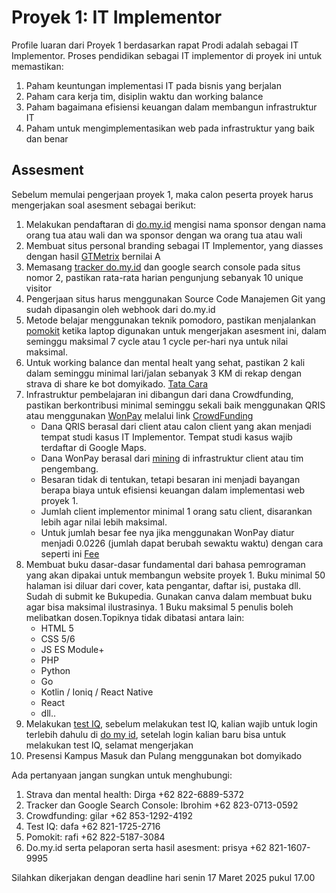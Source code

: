 # Proyek 1: IT Implementor

Profile luaran dari Proyek 1 berdasarkan rapat Prodi adalah sebagai IT Implementor. Proses pendidikan sebagai IT implementor di proyek ini untuk memastikan:
1. Paham keuntungan implementasi IT pada bisnis yang berjalan
2. Paham cara kerja tim, disiplin waktu dan working balance
3. Paham bagaimana efisiensi keuangan dalam membangun infrastruktur IT
4. Paham untuk mengimplementasikan web pada infrastruktur yang baik dan benar

## Assesment

Sebelum memulai pengerjaan proyek 1, maka calon peserta proyek harus mengerjakan soal asesment sebagai berikut:
1. Melakukan pendaftaran di [do.my.id](https://www.do.my.id/) mengisi nama sponsor dengan nama orang tua atau wali dan wa sponsor dengan wa orang tua atau wali
2. Membuat situs personal branding sebagai IT Implementor, yang diasses dengan hasil [GTMetrix](https://gtmetrix.com/) bernilai A
3. Memasang [tracker do.my.id](http://www.do.my.id/tracker/) dan google search console pada situs nomor 2, pastikan rata-rata harian pengunjung sebanyak 10 unique visitor
4. Pengerjaan situs harus menggunakan Source Code Manajemen Git yang sudah dipasangin oleh webhook dari do.my.id
5. Metode belajar menggunakan teknik pomodoro, pastikan menjalankan [pomokit](http://www.do.my.id/pomokit/) ketika laptop digunakan untuk mengerjakan asesment ini, dalam seminggu maksimal 7 cycle atau 1 cycle per-hari nya untuk nilai maksimal.
6. Untuk working balance dan mental healt yang sehat, pastikan 2 kali dalam seminggu minimal lari/jalan sebanyak 3 KM di rekap dengan strava di share ke bot domyikado. [Tata Cara](https://www.do.my.id/mentalhealt-strava/)
8. Infrastruktur pembelajaran ini dibangun dari dana Crowdfunding, pastikan berkontribusi minimal seminggu sekali baik menggunakan QRIS atau menggunakan [WonPay](https://www.do.my.id/mining/) melalui link [CrowdFunding](https://www.do.my.id/crowdfunding/)
   * Dana QRIS berasal dari client atau calon client yang akan menjadi tempat studi kasus IT Implementor. Tempat studi kasus wajib terdaftar di Google Maps.
   * Dana WonPay berasal dari [mining](https://www.do.my.id/mining/) di infrastruktur client atau tim pengembang.
   * Besaran tidak di tentukan, tetapi besaran ini menjadi bayangan berapa biaya untuk efisiensi keuangan dalam implementasi web proyek 1.
   * Jumlah client implementor minimal 1 orang satu client, disarankan lebih agar nilai lebih maksimal.
   * Untuk jumlah besar fee nya jika menggunakan WonPay diatur menjadi 0.0226 (jumlah dapat berubah sewaktu waktu) dengan cara seperti ini [Fee](https://www.do.my.id/fee-transaction/)
9. Membuat buku dasar-dasar fundamental dari bahasa pemrograman yang akan dipakai untuk membangun website proyek 1. Buku minimal 50 halaman isi diluar dari cover, kata pengantar, daftar isi, pustaka dll. Sudah di submit ke Bukupedia. Gunakan canva dalam membuat buku agar bisa maksimal ilustrasinya. 1 Buku maksimal 5 penulis boleh melibatkan dosen.Topiknya tidak dibatasi antara lain:
   * HTML 5
   * CSS 5/6
   * JS ES Module+
   * PHP
   * Python
   * Go
   * Kotlin / Ioniq / React Native
   * React
   * dll..
10. Melakukan [test IQ](http://www.do.my.id/testiq/), sebelum melakukan test IQ, kalian wajib untuk login terlebih dahulu di [do my id](http://www.do.my.id/testiq/), setelah login kalian baru bisa untuk melakukan test IQ, selamat mengerjakan
11. Presensi Kampus Masuk dan Pulang menggunakan bot domyikado

Ada pertanyaan jangan sungkan untuk menghubungi:
1. Strava dan mental health: Dirga +62 822-6889-5372
2. Tracker dan Google Search Console: Ibrohim +62 823-0713-0592
3. Crowdfunding: gilar +62 853-1292-4192
4. Test IQ: dafa +62 821-1725-2716
5. Pomokit: rafi +62 822-5187-3084
6. Do.my.id serta pelaporan serta hasil asesment: prisya +62 821-1607-9995

Silahkan dikerjakan dengan deadline hari senin 17 Maret 2025 pukul 17.00

